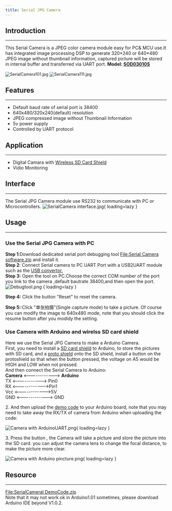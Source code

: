 ```yaml
---
title: Serial JPG Camera
---
```


## Introduction
------------

This Serial Camera is a JPEG color camera module easy for PC&amp; MCU use.It has integrated image processing DSP to generate 320\*240 or 640\*480 JPEG image without thumbnail information, captured picture will be stored in internal buffer and transferred via UART port.
**Model: [SOD03010S](http://www.elecrow.com/sensor-c-111/object-dectect-c-111_113/serial-jpg-camera-p-422.html)**

<img loading="lazy" src="https://wiki.elecrow.com/images/thumb/6/60/SerialCamera101.jpg/400px-SerialCamera101.jpg" alt="SerialCamera101.jpg" style="zoom:90%;" />
<img loading="lazy" src="https://wiki.elecrow.com/images/thumb/f/f0/SerialCamera111.jpg/400px-SerialCamera111.jpg" alt="SerialCamera111.jpg" style="zoom:90%;" />

## Features
--------

- Default baud rate of serial port is 38400
- 640x480/320x240(default) resolution
- JPEG compressed image without Thumbnail Information
- 5v power supply
- Controlled by UART protocol

## Application
-----------

- Digital Camara with [Wireless SD Card Shield](http://www.elecrow.com/arduino-compatiable-c-109/shield-c-109_110/wireless-sd-shield-p-333.html)
- Vidio Monitoring

## Interface
---------

The Serial JPG Camera module use RS232 to communicate with PC or Microcontrollers.
![SerialCamera interface.jpg](https://wiki.elecrow.com/images/f/f4/SerialCamera_interface.jpg){ loading=lazy }

## Usage
-----

### Use the Serial JPG Camera with PC

**Step 1**:Download dedicated serial port debugging tool [File:Serial Camera software.zip](../../files/Serial-Camera-software-zip.md) and install it.  
**Step 2**: Connect Serial camera to PC UART Port with a USB2UART module such as the [USB convertor.](http://www.elecrow.com/arduino-compatiable-c-109/programmer-c-109_118/usbserial-adapter-p-344.html)  
**Step 3:** Open the tool on PC.Choose the correct COM number of the port you link to the camera ,default bautrate 38400,and then open the port.
 ![Debugtool.png](https://wiki.elecrow.com/images/c/c0/Debugtool.png) { loading=lazy }

**Step 4:** Click the button "Reset" to reset the camera.

**Step 5:**:Click "单张拍摄"(Single capture mode) to take a picture. Of course you can modify the image to 640x480 mode, note that you should click the resume button after you modidy the setting.

### Use Camera with Arduino and wirelss SD card shield

Here we use the Serial JPG Camera to make a Arduino Camera.   
First, you need to install a [SD card shield](http://www.elecrow.com/arduino-compatiable-c-109/shield-c-109_110/wireless-sd-shield-p-333.html) to Arduino, to store the pictures with SD card, and a [proto shield](http://www.elecrow.com/arduino-compatiable-c-109/shield-c-109_110/proto-shield-for-arduino-p-336.html) onto the SD shield, install a button on the protoshield so that when the button pressed, the voltage on A5 would be HIGH and LOW when not pressed.  
 And then connect the Serial Camera to Arduino:  
**Camera** &lt;------------&gt; **Arduino**  
TX &lt;-----------&gt; Pin0  
RX &lt;------------&gt;Pin1  
Vcc &lt;------------&gt;5V  
GND &lt;------------&gt; GND  

2\. And then upload the [demo code](#resource) to your Arduino board, note that you may need to take away the RX/TX of camera from Arduino when uploading the code:

![Camera with ArduinoUART.png](https://wiki.elecrow.com/images/thumb/0/0d/Camera_with_ArduinoUART.png/400px-Camera_with_ArduinoUART.png){ loading=lazy }

3\. Press the button , the Camera will take a picture and store the picture into the SD card. you can adjust the camera lens to change the focal distance, to make the picture more clear.

![Camera with Arduino pincture.png](https://wiki.elecrow.com/images/e/e1/Camera_with_Arduino_pincture.png){ loading=lazy }

## Resource
--------

[File:SerialCameral DemoCode.zip](../../files/SerialCameral-DemoCode-zip.md)  
Note that it may not work ok in Arduino1.01 sometimes, please download Arduino IDE beyond V1.0.2.